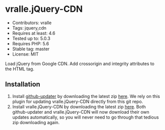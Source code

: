 # vralle.jQuery-CDN

* Contributors: vralle
* Tags: jquery,cdn
* Requires at least: 4.6
* Tested up to: 5.0.3
* Requires PHP: 5.6
* Stable tag: master
* License: MIT

Load jQuery from Google CDN. Add crossorigin and integrity attributes to the HTML tag.

## Installation
1. Install [github-updater](https://github.com/afragen/github-updater) by downloading the latest zip [here](https://github.com/afragen/github-updater/releases). We rely on this plugin for updating vralle.jQuery-CDN directly from this git repo.
2. Install vralle.jQuery-CDN by downloading the latest zip [here](https://github.com/vralle/vralle-jquery-cdn). Both github-updater and vralle.jQuery-CDN will now download their own updates automatically, so you will never need to go through that tedious zip downloading again.
